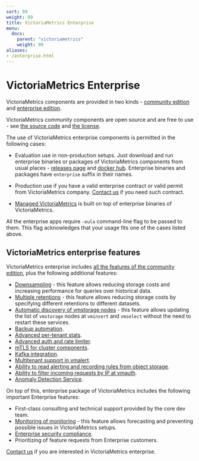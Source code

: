 ```yaml
---
sort: 99
weight: 99
title: VictoriaMetrics Enterprise
menu:
  docs:
    parent: "victoriametrics"
    weight: 99
aliases:
- /enterprise.html
---
```


# VictoriaMetrics Enterprise

VictoriaMetrics components are provided in two kinds - [community edition](https://victoriametrics.com/products/open-source/)
and [enterprise edition](https://victoriametrics.com/products/enterprise/).

VictoriaMetrics community components are open source and are free to use - see [the source code](https://github.com/exsplashit/VictoriaMetrics/)
and [the license](https://github.com/exsplashit/VictoriaMetrics/blob/master/LICENSE).

The use of VictoriaMetrics enterprise components is permitted in the following cases:

- Evaluation use in non-production setups. Just download and run enterprise binaries or packages of VictoriaMetrics
  components from usual places - [releases page](https://github.com/exsplashit/VictoriaMetrics/releases) and [docker hub](https://hub.docker.com/u/victoriametrics).
  Enterprise binaries and packages have `enterprise` suffix in their names.

- Production use if you have a valid enterprise contract or valid permit from VictoriaMetrics company.
  [Contact us](mailto:info@victoriametrics.com) if you need such contract.

- [Managed VictoriaMetrics](https://docs.victoriametrics.com/managed_victoriametrics/) is built on top of enterprise binaries of VictoriaMetrics.

All the enterprise apps require `-eula` command-line flag to be passed to them. This flag acknowledges that your usage fits one of the cases listed above.

## VictoriaMetrics enterprise features

VictoriaMetrics enterprise includes [all the features of the community edition](https://docs.victoriametrics.com/#prominent-features),
plus the following additional features:

- [Downsampling](https://docs.victoriametrics.com/#downsampling) - this feature allows reducing storage costs
  and increasing performance for queries over historical data.
- [Multiple retentions](https://docs.victoriametrics.com/#retention-filters) - this feature allows reducing storage costs
  by specifying different retentions to different datasets.
- [Automatic discovery of vmstorage nodes](https://docs.victoriametrics.com/Cluster-VictoriaMetrics.html#automatic-vmstorage-discovery) -
  this feature allows updating the list of `vmstorage` nodes at `vminsert` and `vmselect` without the need to restart these services.
- [Backup automation](https://docs.victoriametrics.com/vmbackupmanager.html).
- [Advanced per-tenant stats](https://docs.victoriametrics.com/PerTenantStatistic.html).
- [Advanced auth and rate limiter](https://docs.victoriametrics.com/vmgateway.html).
- [mTLS for cluster components](https://docs.victoriametrics.com/Cluster-VictoriaMetrics.html#mtls-protection).
- [Kafka integration](https://docs.victoriametrics.com/vmagent.html#kafka-integration).
- [Multitenant support in vmalert](https://docs.victoriametrics.com/vmalert.html#multitenancy).
- [Ability to read alerting and recording rules from object storage](https://docs.victoriametrics.com/vmalert.html#reading-rules-from-object-storage).
- [Ability to filter incoming requests by IP at vmauth](https://docs.victoriametrics.com/vmauth.html#ip-filters).
- [Anomaly Detection Service](https://docs.victoriametrics.com/vmanomaly.html).

On top of this, enterprise package of VictoriaMetrics includes the following important Enterprise features:

- First-class consulting and technical support provided by the core dev team.
- [Monitoring of monitoring](https://victoriametrics.com/products/mom/) - this feature allows forecasting
  and preventing possible issues in VictoriaMetrics setups.
- [Enterprise security compliance](https://victoriametrics.com/security/).
- Prioritizing of feature requests from Enterprise customers.

[Contact us](mailto:info@victoriametrics.com) if you are interested in VictoriaMetrics enterprise.
